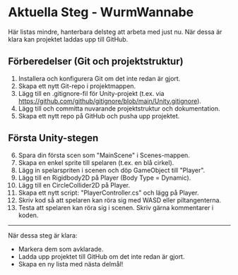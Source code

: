 # Aktuella Steg - WurmWannabe

Här listas mindre, hanterbara delsteg att arbeta med just nu. När dessa är klara kan projektet laddas upp till GitHub.

## Förberedelser (Git och projektstruktur)

1. Installera och konfigurera Git om det inte redan är gjort.
2. Skapa ett nytt Git-repo i projektmappen.
3. Lägg till en .gitignore-fil för Unity-projekt (t.ex. via https://github.com/github/gitignore/blob/main/Unity.gitignore).
4. Lägg till och committa nuvarande projektstruktur och dokumentation.
5. Skapa ett nytt repo på GitHub och pusha upp projektet.

## Första Unity-stegen

6. Spara din första scen som "MainScene" i Scenes-mappen.
7. Skapa en enkel sprite till spelaren (t.ex. en blå cirkel).
8. Lägg in spelarspriten i scenen och döp GameObject till "Player".
9. Lägg till en Rigidbody2D på Player (Body Type = Dynamic).
10. Lägg till en CircleCollider2D på Player.
11. Skapa ett nytt script: "PlayerController.cs" och lägg på Player.
12. Skriv kod så att spelaren kan röra sig med WASD eller piltangenterna.
13. Testa att spelaren kan röra sig i scenen. Skriv gärna kommentarer i koden.

---

När dessa steg är klara:
- Markera dem som avklarade.
- Ladda upp projektet till GitHub om det inte redan är gjort.
- Skapa en ny lista med nästa delmål! 